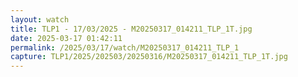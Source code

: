 ```yaml
---
layout: watch
title: TLP1 - 17/03/2025 - M20250317_014211_TLP_1T.jpg
date: 2025-03-17 01:42:11
permalink: /2025/03/17/watch/M20250317_014211_TLP_1
capture: TLP1/2025/202503/20250316/M20250317_014211_TLP_1T.jpg
---
```

